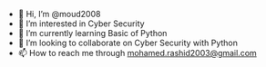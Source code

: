 - 👋 Hi, I’m @moud2008
- 👀 I’m interested in Cyber Security
- 🌱 I’m currently learning Basic of Python
- 💞️ I’m looking to collaborate on Cyber Security with Python
- 📫 How to reach me through mohamed.rashid2003@gmail.com

<!---
moud2008/moud2008 is a ✨ special ✨ repository because its `README.md` (this file) appears on your GitHub profile.
You can click the Preview link to take a look at your changes.
--->
